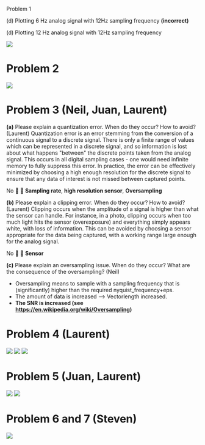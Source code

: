  Problem 1

(d) Plotting 6 Hz analog signal with 12Hz sampling frequency **(incorrect)**

(d) Plotting 12 Hz analog signal with 12Hz sampling frequency 

![](Problem_1.JPG)


# Problem 2
![](2.png)

# Problem 3 (Neil, Juan, Laurent)

**(a)** Please explain a quantization error. When do they occur? How to avoid? (Laurent)
Quantization error is an error stemming from the conversion of a continuous signal to a discrete signal. There is only a finite range of values which can be represented in a discrete signal, and so information is lost about what happens "between" the discrete points taken from the analog signal. This occurs in all digital sampling cases - one would need infinite memory to fully suppress this error. In practice, the error can be effectively minimized by choosing a high enough resolution for the discrete signal to ensure that any data of interest is not missed between captured points.

No :loudspeaker: :loudspeaker: **Sampling rate**, **high resolution sensor**, **Oversampling**

**(b)** Please explain a clipping error. When do they occur? How to avoid? (Laurent)
Clipping occurs when the amplitude of a signal is higher than what the sensor can handle. For instance, in a photo, clipping occurs when too much light hits the sensor (overexposure) and everything simply appears white, with loss of information. This can be avoided by choosing a sensor appropriate for the data being captured, with a working range large enough for the analog signal.

No :loudspeaker: :loudspeaker: **Sensor**


**(c)** Please explain an oversampling issue. When do they occur? What are the consequence of the oversampling? (Neil)
* Oversampling means to sample with a sampling frequency that is (significantly) higher than the required nyquist_frequency+eps. 
* The amount of data is increased --> Vectorlength increased.
* **The SNR is increased (see https://en.wikipedia.org/wiki/Oversampling)**

# Problem 4 (Laurent)
![](3.png)
![](4.png)
![](5.png)

# Problem 5 (Juan, Laurent)    
![](6.png)
![](7.png)

# Problem 6 and 7 (Steven)
![](problem6_7.JPG)